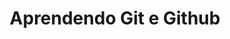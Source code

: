 ---
id: 3
title: Aprendendo Git e Github
image: /images/projects/aprendendo-git-e-github.jpg
projectUrl: https://josenaldo.github.io/aprendendo-git-e-github/
pin: false
description:
  "Follow this roadmap to solve your problems with versioning. You'll start with some quick guides and practical courses (in Portuguese) and progress to reference materials, books, tools, and advanced topics (in English). With this roadmap, you'll learn to use Git and Github in your daily work and even impress your colleagues."
---